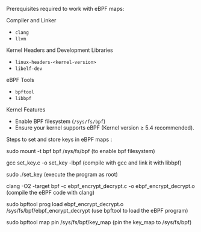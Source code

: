 Prerequisites required to work with eBPF maps:

Compiler and Linker
   - `clang` 
   - `llvm`

Kernel Headers and Development Libraries
   - `linux-headers-<kernel-version>`
   - `libelf-dev` 

eBPF Tools
   - `bpftool` 
   - `libbpf` 

Kernel Features
   - Enable BPF filesystem (`/sys/fs/bpf`) 
   - Ensure your kernel supports eBPF (Kernel version ≥ 5.4 recommended).
   
Steps to set and store keys in eBPF maps :

sudo mount -t bpf bpf /sys/fs/bpf
(to enable bpf filesystem)

gcc set_key.c -o set_key -lbpf
(compile with gcc and link it with libbpf)

sudo ./set_key
(execute the program as root)

clang -O2 -target bpf -c ebpf_encrypt_decrypt.c -o ebpf_encrypt_decrypt.o
(compile the eBPF code with clang)

sudo bpftool prog load ebpf_encrypt_decrypt.o /sys/fs/bpf/ebpf_encrypt_decrypt
(use bpftool to load the eBPF program)

sudo bpftool map pin /sys/fs/bpf/key_map
(pin the key_map to /sys/fs/bpf)
